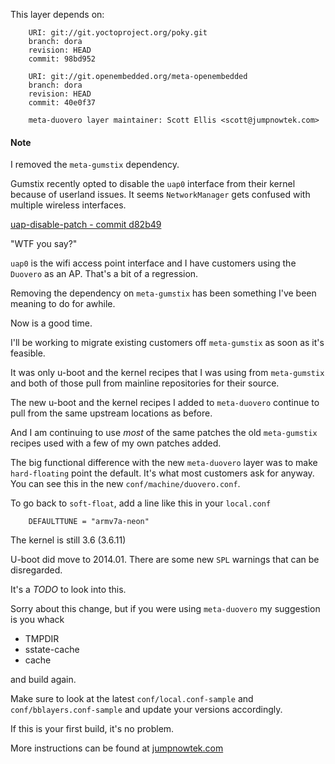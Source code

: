 This layer depends on:

        URI: git://git.yoctoproject.org/poky.git
        branch: dora
        revision: HEAD
        commit: 98bd952 

        URI: git://git.openembedded.org/meta-openembedded
        branch: dora
        revision: HEAD
        commit: 40e0f37

        meta-duovero layer maintainer: Scott Ellis <scott@jumpnowtek.com>

#### Note 

I removed the `meta-gumstix` dependency.

Gumstix recently opted to disable the `uap0` interface from their
kernel because of userland issues. It seems `NetworkManager` gets
confused with multiple wireless interfaces.

[uap-disable-patch - commit d82b49][uap-disable-patch]

"WTF you say?"

`uap0` is the wifi access point interface and I have customers
using the `Duovero` as an AP. That's a bit of a regression.

Removing the dependency on `meta-gumstix` has been something I've 
been meaning to do for awhile.  

Now is a good time.

I'll be working to migrate existing customers off 
`meta-gumstix` as soon as it's feasible.

It was only u-boot and the kernel recipes that I was using from
`meta-gumstix` and both of those pull from mainline repositories
for their source.

The new u-boot and the kernel recipes I added to `meta-duovero` 
continue to pull from the same upstream locations as before.

And I am continuing to use *most* of the same patches the old 
`meta-gumstix` recipes used with a few of my own patches added.

The big functional difference with the new `meta-duovero` layer
was to make `hard-floating` point the default. It's what most 
customers ask for anyway. You can see this in the new 
`conf/machine/duovero.conf`.

To go back to `soft-float`, add a line like this in your 
`local.conf`

        DEFAULTTUNE = "armv7a-neon"

The kernel is still 3.6 (3.6.11)

U-boot did move to 2014.01. There are some new `SPL` warnings that
can be disregarded. 

It's a *TODO* to look into this.

Sorry about this change, but if you were using `meta-duovero` my 
suggestion is you whack

* TMPDIR
* sstate-cache
* cache
  
and build again.

Make sure to look at the latest `conf/local.conf-sample` and
`conf/bblayers.conf-sample` and update your versions accordingly.

If this is your first build, it's no problem.

More instructions can be found at [jumpnowtek.com][duovero-yocto-build]

[uap-disable-patch]: https://github.com/gumstix/meta-gumstix/commit/d82b49bfbbd4e35271ab928f1217636f86725d95
[duovero-yocto-build]: http://www.jumpnowtek.com/gumstix/duovero/Duovero-Systems-with-Yocto.html

